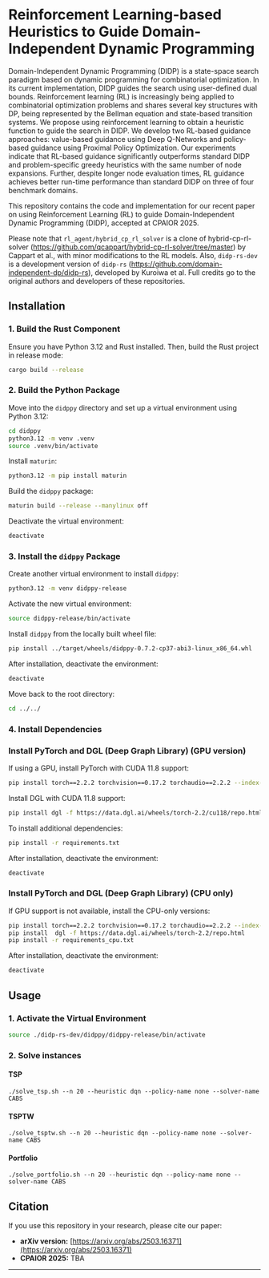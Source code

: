 # Reinforcement Learning-based Heuristics to Guide Domain-Independent Dynamic Programming

Domain-Independent Dynamic Programming (DIDP) is a state-space search paradigm based on dynamic programming for combinatorial optimization. In its current implementation, DIDP guides the search using user-defined dual bounds. Reinforcement learning (RL) is increasingly being applied to combinatorial optimization problems and shares several key structures with DP, being represented by the Bellman equation and state-based transition systems. We propose using reinforcement learning to obtain a heuristic function to guide the search in DIDP. We develop two RL-based guidance approaches: value-based guidance using Deep Q-Networks and policy-based guidance using Proximal Policy Optimization. Our experiments indicate that RL-based guidance significantly outperforms standard DIDP and problem-specific greedy heuristics with the same number of node expansions. Further, despite longer node evaluation times, RL guidance achieves better run-time performance than standard DIDP on three of four benchmark domains.

This repository contains the code and implementation for our recent paper on using Reinforcement Learning (RL) to guide Domain-Independent Dynamic Programming (DIDP), accepted at CPAIOR 2025. 

Please note that `rl_agent/hybrid_cp_rl_solver` is a clone of hybrid-cp-rl-solver (https://github.com/qcappart/hybrid-cp-rl-solver/tree/master) by Cappart et al., with minor modifications to the RL models. Also, `didp-rs-dev` is a development version of `didp-rs` (https://github.com/domain-independent-dp/didp-rs), developed by Kuroiwa et al. Full credits go to the original authors and developers of these repositories.

## Installation

### 1. Build the Rust Component
Ensure you have Python 3.12 and Rust installed. Then, build the Rust project in release mode:

```sh
cargo build --release
```

### 2. Build the Python Package
Move into the `didppy` directory and set up a virtual environment using Python 3.12:

```sh
cd didppy
python3.12 -m venv .venv
source .venv/bin/activate
```

Install `maturin`:

```sh
python3.12 -m pip install maturin
```

Build the `didppy` package:

```sh
maturin build --release --manylinux off
```

Deactivate the virtual environment:

```sh
deactivate
```

### 3. Install the `didppy` Package
Create another virtual environment to install `didppy`:

```sh
python3.12 -m venv didppy-release
```

Activate the new virtual environment:

```sh
source didppy-release/bin/activate
```

Install `didppy` from the locally built wheel file:

```sh
pip install ../target/wheels/didppy-0.7.2-cp37-abi3-linux_x86_64.whl
```

After installation, deactivate the environment:

```sh
deactivate
```

Move back to the root directory:

```sh
cd ../../
```

### 4. Install Dependencies
### Install PyTorch and DGL (Deep Graph Library) (GPU version)
If using a GPU, install PyTorch with CUDA 11.8 support:

```sh
pip install torch==2.2.2 torchvision==0.17.2 torchaudio==2.2.2 --index-url https://download.pytorch.org/whl/cu118
```

Install DGL with CUDA 11.8 support:

```sh
pip install dgl -f https://data.dgl.ai/wheels/torch-2.2/cu118/repo.html
```

To install additional dependencies:

```sh
pip install -r requirements.txt
```

After installation, deactivate the environment:

```sh
deactivate
```


### Install PyTorch and DGL (Deep Graph Library) (CPU only)
If GPU support is not available, install the CPU-only versions:

```sh
pip install torch==2.2.2 torchvision==0.17.2 torchaudio==2.2.2 --index-url https://download.pytorch.org/whl/cpu
pip install  dgl -f https://data.dgl.ai/wheels/torch-2.2/repo.html
pip install -r requirements_cpu.txt
```

After installation, deactivate the environment:

```sh
deactivate
```


## Usage

### 1. Activate the Virtual Environment

```sh
source ./didp-rs-dev/didppy/didppy-release/bin/activate
```

### 2. Solve instances

#### TSP
```
./solve_tsp.sh --n 20 --heuristic dqn --policy-name none --solver-name CABS
```


#### TSPTW
```
./solve_tsptw.sh --n 20 --heuristic dqn --policy-name none --solver-name CABS
```

#### Portfolio
```
./solve_portfolio.sh --n 20 --heuristic dqn --policy-name none --solver-name CABS
```

## Citation
If you use this repository in your research, please cite our paper:

- **arXiv version:** [https://arxiv.org/abs/2503.16371](https://arxiv.org/abs/2503.16371)
- **CPAIOR 2025:** TBA

---

